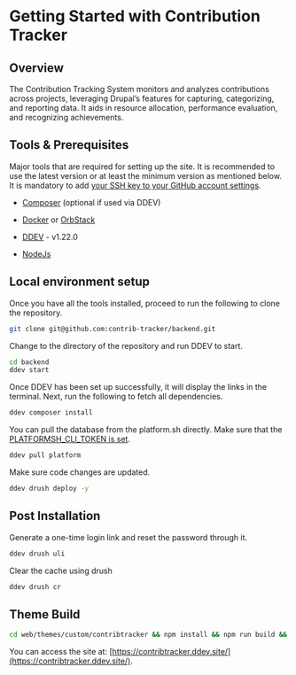# Getting Started with Contribution Tracker

## Overview

The Contribution Tracking System monitors and analyzes contributions across projects, leveraging Drupal’s features for capturing, categorizing, and reporting data. It aids in resource allocation, performance evaluation, and recognizing achievements.

## Tools & Prerequisites

Major tools that are required for setting up the site. It is recommended to use the latest version or at least the minimum version as mentioned below. It is mandatory to add [your SSH key to your GitHub account settings](https://docs.github.com/en/authentication/connecting-to-github-with-ssh/adding-a-new-ssh-key-to-your-github-account).

- [Composer](https://getcomposer.org/download/) (optional if used via DDEV)

- [Docker](https://docs.docker.com/install/) or [OrbStack](https://orbstack.dev/)

- [DDEV](https://ddev.com/get-started/) - v1.22.0

- [NodeJs](https://nodejs.org/en/download)

## Local environment setup

Once you have all the tools installed, proceed to run the following to clone the repository.

```bash
git clone git@github.com:contrib-tracker/backend.git
```

Change to the directory of the repository and run DDEV to start.

```bash
cd backend
ddev start
```

Once DDEV has been set up successfully, it will display the links in the terminal. Next, run the following to fetch all dependencies.

```bash
ddev composer install
```

You can pull the database from the platform.sh directly. Make sure that the [PLATFORMSH_CLI_TOKEN is set](https://ddev.readthedocs.io/en/latest/users/providers/platform/).

```bash
ddev pull platform
```

Make sure code changes are updated.

```bash
ddev drush deploy -y
```

## Post Installation

Generate a one-time login link and reset the password through it.

```bash
ddev drush uli
```

Clear the cache using drush

```bash
ddev drush cr
```

## Theme Build

```bash
cd web/themes/custom/contribtracker && npm install && npm run build && ddev drush cr
```

You can access the site at: [https://contribtracker.ddev.site/](https://contribtracker.ddev.site/).
